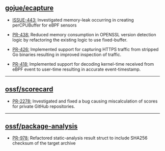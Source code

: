## [gojue/ecapture](https://github.com/gojue/ecapture)

- [ISSUE-443:](https://github.com/gojue/ecapture/issues/433) Investigated memory-leak occurring in creating perCPUBuffer for eBPF sensors

- [PR-438:](https://github.com/gojue/ecapture/pull/438) Reduced memory consumption in OPENSSL version detection logic by refactoring the existing logic to use fixed-buffer.

- [PR-426:](https://github.com/gojue/ecapture/pull/426) Implemented support for capturing HTTPS traffic from stripped Go binaries resulting in improved inspection of traffic.
  
- [PR-418:](https://github.com/gojue/ecapture/pull/418) Implemented support for decoding kernel-time received from eBPF event to user-time resulting in accurate event-timestamp.




---

## [ossf/scorecard](https://github.com/ossf/scorecard})

- [PR-2278:](https://github.com/ossf/scorecard/pull/2278) Investigated and fixed a bug causing miscalculation of scores for private GitHub repositories.

--- 

## [ossf/package-analysis](https://github.com/ossf/package-analysis)

- [PR-978:](https://github.com/ossf/package-analysis/pull/978) Refactored static-analysis result struct to include SHA256 checksum of the target archive